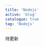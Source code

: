 ```yaml
---
title: 'Nodejs'
active: 'blog'
catalogue: true
tag: 'Nodejs'
---
```

待更新

<!-- - [socket.io初体验](./libs/socket) <Tag>2021.3.31</Tag>

- [node发送邮件](./libs/email) <Tag>2020.9.26</Tag> -->
